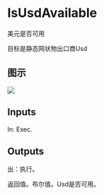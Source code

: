 # IsUsdAvailable

美元是否可用

目标是静态网状物出口商Usd

## 图示

![]($-20221218-21210753.png)

## Inputs

In: Exec.  

## Outputs

出：执行。

返回值。布尔值。Usd是否可用。
